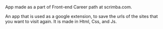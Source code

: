 App made as a part of Front-end Career path at scrimba.com. 

An app that is used as a google extension, to save the urls of the sites that you want to visit again.
It is made in Html, Css, and Js.
